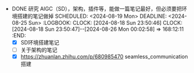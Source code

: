 - DONE 研究 AIGC（SD），架构，插件等，能做一篇笔记最好，但必须要把环境搭建的笔记做掉
  SCHEDULED: <2024-08-19 Mon>
  DEADLINE: <2024-08-25 Sun>
  :LOGBOOK:
  CLOCK: [2024-08-18 Sun 23:50:46]
  CLOCK: [2024-08-18 Sun 23:50:47]--[2024-08-26 Mon 00:02:58] =>  168:12:11
  :END:
	- [X] SD环境搭建笔记
	- [ ] 关于架构的笔记
	- [X] https://zhuanlan.zhihu.com/p/680985470 seamless_communication 搭建